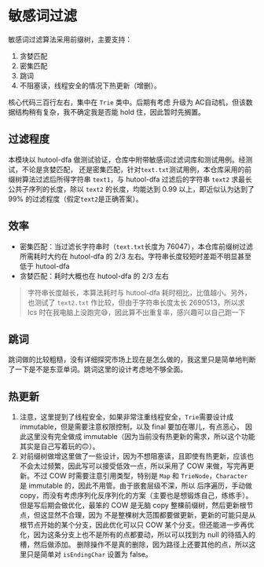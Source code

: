 # 敏感词过滤
敏感词过滤算法采用前缀树，主要支持：
1. 贪婪匹配
2. 密集匹配
3. 跳词
4. 不阻塞读，线程安全的情况下热更新（增删）。

核心代码三百行左右，集中在 `Trie` 类中。后期有考虑 升级为 AC自动机，但该数据结构稍有复杂，我不确定我是否能 hold 住，因此暂时先搁置。

## 过滤程度
本模块以 hutool-dfa 做测试验证，仓库中附带敏感词过滤词库和测试用例。经测试，不论是贪婪匹配，
还是密集匹配，针对`text.txt`测试用例，本仓库采用的前缀树算法过滤后所得字符串 `text1`，与 hutool-dfa 过滤后的字符串 `text2`
求最长公共子序列的长度，除以 `text2` 的长度，均能达到 0.99 以上，即近似认为达到了 99% 的过滤程度（假定`text2`是正确答案）。

## 效率
* 密集匹配：当过滤长字符串时（`text.txt`长度为 76047），本仓库前缀树过滤所需耗时大约在 hutool-dfa 的 2/3 左右。字符串长度较短时差距不明显甚至低于 hutool-dfa
* 贪婪匹配：耗时大概也在 hutool-dfa 的 2/3 左右
> 字符串长度越长，本算法耗时与 hutool-dfa 耗时相比，比值越小。另外，也测试了 `text2.txt` 作比较，但由于字符串长度太长 2690513，所以求 lcs 时在我电脑上没跑完😅，因此算不出重复率，感兴趣可以自己跑一下

## 跳词
跳词做的比较粗糙，没有详细探究市场上现在是怎么做的，我这里只是简单地判断了一下是不是东亚单词。跳词这里的设计考虑地不够全面。

## 热更新
1. 注意，这里提到了线程安全，如果非常注重线程安全，`Trie`需要设计成 immutable，但是需要注意权限控制，以及 final 要加在哪儿，有点恶心，
因此这里没有完全做成 immutable（因为当前没有热更新的需求，所以这个功能其实是自己写着玩的🙃）。
2. 对前缀树做增这里做了一些设计，因为不想阻塞读，且即使有热更新，应该也不会太过频繁，因此写可以接受低效一点，所以采用了 COW 来做，写完再更新。不过 COW 时需要注意引用类型，特别是 `Map` 和 `TrieNode`，`Character` 是 immutable 的，因此不用管。由于嵌套层级不深，所以
后序遍历，手动做 copy，而没有考虑序列化反序列化的方案（主要也是想锻炼自己，练练手）。但是写后期会做优化，最笨的 COW 是无脑 copy 整棵前缀树，然后更新根节点，但这显然不合理，因为
不是整棵树大范围都要做更新，更新的可能只是从根节点开始的某个分支，因此优化可以只 COW 某个分支。但还能进一步再优化，因为这条分支上也不是所有的点都要动，所以可以找到为 null 的待插入的槽，然后做添加。
删除操作不是真的删除，因为路径上还要其他的点，所以这里只是简单对 `isEndingChar` 设置为 false。